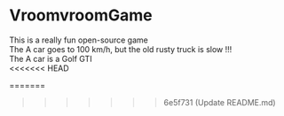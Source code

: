 # VroomvroomGame
This is a really fun open-source game<br />
The A car goes to 100 km/h, but the old rusty truck is slow !!!<br />
The A car is a Golf GTI <br />
<<<<<<< HEAD

=======
>>>>>>> 6e5f731 (Update README.md)

